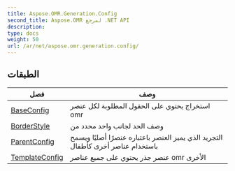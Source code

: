 ```yaml
---
title: Aspose.OMR.Generation.Config
second_title: Aspose.OMR لمرجع .NET API
description: 
type: docs
weight: 50
url: /ar/net/aspose.omr.generation.config/
---
```



## الطبقات

| فصل | وصف |
| --- | --- |
| [BaseConfig](./baseconfig/) | استخراج يحتوي على الحقول المطلوبة لكل عنصر omr |
| [BorderStyle](./borderstyle/) | وصف الحد لجانب واحد محدد من |
| [ParentConfig](./parentconfig/) | التجريد الذي يميز العنصر باعتباره عنصرًا أصليًا ويسمح باستخدام عناصر أخرى كأطفال |
| [TemplateConfig](./templateconfig/) | عنصر جذر يحتوي على جميع عناصر omr الأخرى |


